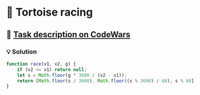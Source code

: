 # 📝 Tortoise racing

## 🔗 [Task description on CodeWars](https://www.codewars.com/kata/55e2adece53b4cdcb900006c)

### 💡 Solution

```javascript
function race(v1, v2, g) {
    if (v2 <= v1) return null;
    let s = Math.floor(g * 3600 / (v2 - v1));
    return [Math.floor(s / 3600), Math.floor((s % 3600) / 60), s % 60];
}
```
